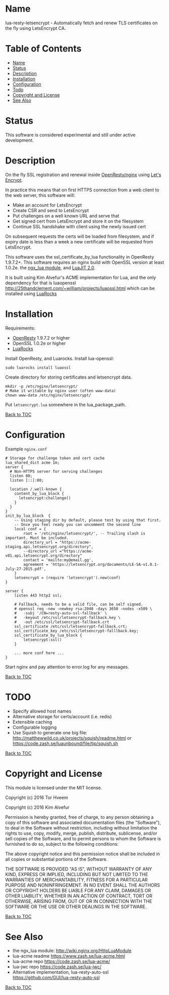Name
====

lua-resty-letsencrypt - Automatically fetch and renew TLS certificates on the fly using LetsEncrypt CA.

Table of Contents
=================

* [Name](#name)
* [Status](#status)
* [Description](#description)
* [Installation](#installation)
* [Configuration](#configuration)
* [Todo](#todo)
* [Copyright and License](#copyright-and-license)
* [See Also](#see-also)

Status
======

This software is considered experimental and still under active development.

Description
===========

On the fly SSL registration and renewal inside [OpenResty/nginx](http://openresty.org) using [Let's Encrypt](https://letsencrypt.org).

In practice this means that on first HTTPS connection from a web client to the web server, this software will:
- Make an account for LetsEncrypt
- Create CSR and send to LetsEncrypt
- Put challenges on a well known URL and serve that
- Get signed cert from LetsEncrypt and store it on the filesystem
- Continue SSL handshake with client using the newly issued cert

On subsequent requests the certs will be loaded from filesystem, and if expiry date is less than a week a new certificate will be requested from LetsEncrypt.

This software uses the ssl_certificate_by_lua functionality in OpenResty 1.9.7.2+.
This software requires an nginx build with OpenSSL version at least 1.0.2e.
the [ngx_lua module](http://wiki.nginx.org/HttpLuaModule), and [LuaJIT 2.0](http://luajit.org/luajit.html).

It is built using Kim Alvefur's ACME implementation for Lua, and the only dependency for that is luaopenssl http://25thandclement.com/~william/projects/luaossl.html which can be installed using [LuaRocks](http://openresty.org/#UsingLuaRocks)

Installation
=============

Requirements:

- [OpenResty](http://openresty.org/#Download) 1.9.7.2 or higher
- OpenSSL 1.0.2e or higher
- [LuaRocks](http://openresty.org/#UsingLuaRocks)

Install OpenResty, and Luarocks.
Install lua-openssl:

```
sudo luarocks install luaossl
```


Create directory for storing certificates and letsencrypt data.

```
mkdir -p /etc/nginx/letsencrypt/
# Make it writable by nginx user (often www-data)
chown www-data /etc/nginx/letsencrypt/
```

Put `letsencrypt.lua` somewhere in the lua_package_path.

[Back to TOC](#table-of-contents)

Configuration
=============


Example `nginx.conf`

```
# Storage for challenge token and cert cache
lua_shared_dict acme 1m;
server {
  # Non-HTTPS server for serving challenges
  listen 80;
  listen [::]:80;

  location /.well-known {
    content_by_lua_block {
      letsencrypt:challenge()
    }
  }
}
init_by_lua_block  {
    -- Using staging dir by default, please test by using that first.
    -- Once you feel ready you can uncomment the second line
    local conf = {
        root = '/etc/nginx/letsencrypt/', -- Trailing slash is important. Must be included.
        directory_url = "https://acme-staging.api.letsencrypt.org/directory",
        --directory_url ="https://acme-v01.api.letsencrypt.org/directory"
        contact = 'mailto:my@email.gg',
        agreement = 'https://letsencrypt.org/documents/LE-SA-v1.0.1-July-27-2015.pdf',
    }
    letsencrypt = (require 'letsencrypt').new(conf)
}

server {
    listen 443 http2 ssl;

    # Fallback, needs to be a valid file, can be self signed.
    # openssl req -new -newkey rsa:2048 -days 3650 -nodes -x509 \
    #   -subj '/CN=resty-auto-ssl-fallback' \
    #   -keyout /etc/ssl/letsencrypt-fallback.key \
    #   -out /etc/ssl/letsencrypt-fallback.crt
    ssl_certificate /etc/ssl/letsencrypt-fallback.crt;
    ssl_certificate_key /etc/ssl/letsencrypt-falllback.key;
    ssl_certificate_by_lua_block {
        letsencrypt:ssl()
    }

    ... more conf here ...
}

```

Start nginx and pay attention to error.log for any messages.

[Back to TOC](#table-of-contents)

TODO
====

- Specify allowed host names
- Alternative storage for certs/account (i.e. redis)
- Extensible caching
- Configurable logging
- Use Squish to generate one big file: http://matthewwild.co.uk/projects/squish/readme.html or https://code.zash.se/luaunbound/file/tip/squish.sh

[Back to TOC](#table-of-contents)

Copyright and License
=====================

This module is licensed under the MIT license.

Copyright (c) 2016 Tor Hveem

Copyright (c) 2016 Kim Alvefur

Permission is hereby granted, free of charge, to any person obtaining a copy
of this software and associated documentation files (the "Software"), to deal
in the Software without restriction, including without limitation the rights
to use, copy, modify, merge, publish, distribute, sublicense, and/or sell
copies of the Software, and to permit persons to whom the Software is
furnished to do so, subject to the following conditions:

The above copyright notice and this permission notice shall be included in
all copies or substantial portions of the Software.

THE SOFTWARE IS PROVIDED "AS IS", WITHOUT WARRANTY OF ANY KIND,
EXPRESS OR IMPLIED, INCLUDING BUT NOT LIMITED TO THE WARRANTIES OF
MERCHANTABILITY, FITNESS FOR A PARTICULAR PURPOSE AND NONINFRINGEMENT.
IN NO EVENT SHALL THE AUTHORS OR COPYRIGHT HOLDERS BE LIABLE FOR ANY
CLAIM, DAMAGES OR OTHER LIABILITY, WHETHER IN AN ACTION OF CONTRACT,
TORT OR OTHERWISE, ARISING FROM, OUT OF OR IN CONNECTION WITH THE
SOFTWARE OR THE USE OR OTHER DEALINGS IN THE SOFTWARE.


[Back to TOC](#table-of-contents)

See Also
========

* the ngx_lua module: http://wiki.nginx.org/HttpLuaModule
* lua-acme readme https://www.zash.se/lua-acme.html
* lua-acme repo https://code.zash.se/lua-acme/
* lua-jwc repo https://code.zash.se/lua-jwc/
* Alternative implementation, lua-resty-auto-ssl https://github.com/GUI/lua-resty-auto-ssl

[Back to TOC](#table-of-contents)

